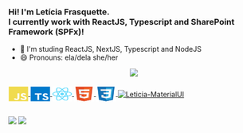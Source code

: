 ### Hi! I'm Letícia Frasquette. <br> I currently work with ReactJS, Typescript and SharePoint Framework (SPFx)! 


- 🌱 I'm studing ReactJS, NextJS, Typescript and NodeJS
- 😄 Pronouns: ela/dela she/her

<div align="center">
  <a href="https://github.com/leticiafrasquette">
  <img height="180em" src="https://github-readme-stats.vercel.app/api/top-langs/?username=leticiafrasquette&layout=compact&langs_count=7&theme=dracula"/>
</div>


  
  <div style="display: inline_block"><br>
  <img align="center" alt="Leticia-Js" height="30" width="40" src="https://raw.githubusercontent.com/devicons/devicon/master/icons/javascript/javascript-plain.svg">
  <img align="center" alt="Leticia-Ts" height="30" width="40" src="https://raw.githubusercontent.com/devicons/devicon/master/icons/typescript/typescript-plain.svg">
  <img align="center" alt="Leticia-React" height="30" width="40" src="https://raw.githubusercontent.com/devicons/devicon/master/icons/react/react-original.svg">
  <img align="center" alt="Leticia-HTML" height="30" width="40" src="https://raw.githubusercontent.com/devicons/devicon/master/icons/html5/html5-original.svg">
  <img align="center" alt="Leticia-CSS" height="30" width="40" src="https://raw.githubusercontent.com/devicons/devicon/master/icons/css3/css3-original.svg">
  <img align="center" alt="Leticia-MaterialUI" height="30" width="40" src="https://cdn.jsdelivr.net/gh/devicons/devicon/icons/materialui/materialui-original.svg">
</div>
  
  ##
  
  
  <div> 

  <a href = "mailto:frasquetteleticia@gmail.com"><img src="https://img.shields.io/badge/-Gmail-%23333?style=for-the-badge&logo=gmail&logoColor=white" target="_blank"></a>
  <a href="https://www.linkedin.com/in/leticiafrasquette/" target="_blank"><img src="https://img.shields.io/badge/-LinkedIn-%230077B5?style=for-the-badge&logo=linkedin&logoColor=white" target="_blank"></a> 
 
</div>

  
  


